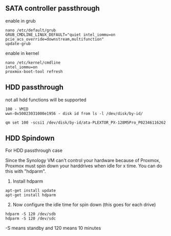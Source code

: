 SATA controller passthrough
---------------------------------------------------

enable in grub
```
nano /etc/default/grub
GRUB_CMDLINE_LINUX_DEFAULT="quiet intel_iommu=on pcie_acs_override=downstream,multifunction"
update-grub
```

enable in kernel
``` 
nano /etc/kernel/cmdline
intel_iommu=on
proxmox-boot-tool refresh
```

HDD passthrough
---------------------------------------------------

not all hdd functions will be supported
```
100 - VMID 
wwn-0x50023031000e1956 - disk id from ls -l /dev/disk/by-id/
```

`qm set 100 -scsi1 /dev/disk/by-id/ata-PLEXTOR_PX-128M5Pro_P02346116262`

HDD Spindown
---------------------------------------------------
For HDD passthrough case

Since the Synology VM can't control your hardware because of Proxmox, Proxmox must spin down your harddrives when idle for x time.
You can do this with "hdparm".

1. Install hdparm 
```
apt-get install update
apt-get install hdparm
```

2. Now configure the idle time for spin down (this goes for each drive)
```
hdparm -S 120 /dev/sdb
hdparm -S 120 /dev/sdc
```
-S means standby and 120 means 10 minutes


